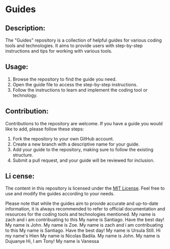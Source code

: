 # Guides

## Description:
The "Guides" repository is a collection of helpful guides for various coding tools and technologies. It aims to provide users with step-by-step instructions and tips for working with various tools.

## Usage:
1. Browse the repository to find the guide you need.
2. Open the guide file to access the step-by-step instructions.
3. Follow the instructions to learn and implement the coding tool or technology.

## Contribution:
Contributions to the repository are welcome. If you have a guide you would like to add, please follow these steps:
1. Fork the repository to your own GitHub account.
2. Create a new branch with a descriptive name for your guide.
3. Add your guide to the repository, making sure to follow the existing structure.
4. Submit a pull request, and your guide will be reviewed for inclusion.

## Li cense:
The content in this repository is licensed under the [MIT License](https://github.com/DezSays/Guides/blob/main/LICENSE). Feel free to use and modify the guides according to your needs.

Please note that while the guides aim to provide accurate and up-to-date information, it is always recommended to refer to official documentation and resources for the coding tools and technologies mentioned.
My name is zach and i am contribuating to this
My name is Santiago. Have the best day!
My name is John. 
My name is Zoe.
My name is zach and i am contribuating to this
My name is Santiago. Have the best day!
My name is Ursula Still.
Hi my name's Hien
My name is Nicolas Badila.
My name is John. 
My name is Dujuanye
Hi, I am Tony!
My name is Vanessa